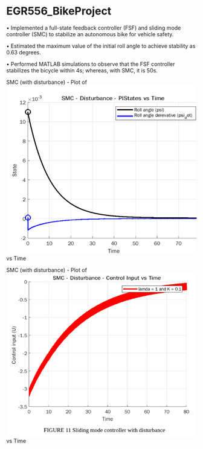 # EGR556_BikeProject 


• Implemented a full-state feedback controller (FSF) and sliding mode controller (SMC) to stabilize an autonomous bike
for vehicle safety. 


• Estimated the maximum value of the initial roll angle to achieve stability as 0.63 degrees.


• Performed MATLAB simulations to observe that the FSF controller stabilizes the bicycle within 4s; whereas,
with SMC, it is 50s.


SMC (with disturbance) - Plot of ![States](https://github.com/adityaravichander/egr556_bikeproject/blob/main/SMC_states_dist.png) vs Time

SMC (with disturbance) - Plot of ![Control Input](https://github.com/adityaravichander/egr556_bikeproject/blob/main/SMC_control_dist.png) vs Time
